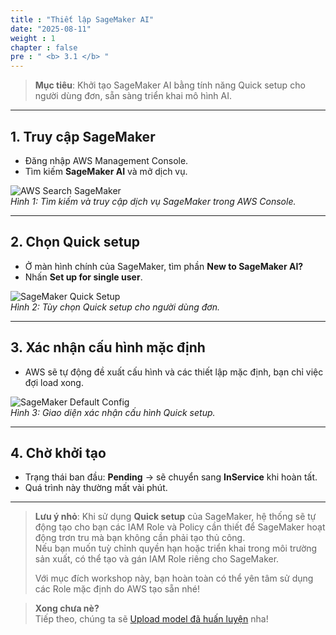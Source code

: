 ```yaml
---
title : "Thiết lập SageMaker AI"
date: "2025-08-11"
weight : 1
chapter : false
pre : " <b> 3.1 </b> "
---
```


> **Mục tiêu**: Khởi tạo SageMaker AI bằng tính năng Quick setup cho người dùng đơn, sẵn sàng triển khai mô hình AI.

---

## 1. Truy cập SageMaker

- Đăng nhập AWS Management Console.
- Tìm kiếm **SageMaker AI** và mở dịch vụ.

![AWS Search SageMaker](/Workshop/images/3.quick-create-sagemaker-AI/3.1.set-up-sagemaker-AI/set-up-sagemaker-AI-1.png)  
*Hình 1: Tìm kiếm và truy cập dịch vụ SageMaker trong AWS Console.*

---

## 2. Chọn Quick setup

- Ở màn hình chính của SageMaker, tìm phần **New to SageMaker AI?**  
- Nhấn **Set up for single user**.

![SageMaker Quick Setup](/Workshop/images/3.quick-create-sagemaker-AI/3.1.set-up-sagemaker-AI/set-up-sagemaker-AI-2.png)  
*Hình 2: Tùy chọn Quick setup cho người dùng đơn.*

---

## 3. Xác nhận cấu hình mặc định

- AWS sẽ tự động đề xuất cấu hình và các thiết lập mặc định, bạn chỉ việc đợi load xong.

![SageMaker Default Config](/Workshop/images/3.quick-create-sagemaker-AI/3.1.set-up-sagemaker-AI/set-up-sagemaker-AI-3.png)  
*Hình 3: Giao diện xác nhận cấu hình Quick setup.*

---

## 4. Chờ khởi tạo

- Trạng thái ban đầu: **Pending** → sẽ chuyển sang **InService** khi hoàn tất.
- Quá trình này thường mất vài phút.

---

> **Lưu ý nhỏ**: Khi sử dụng **Quick setup** của SageMaker, hệ thống sẽ tự động tạo cho bạn các IAM Role và Policy cần thiết để SageMaker hoạt động trơn tru mà bạn không cần phải tạo thủ công.  
> Nếu bạn muốn tuỳ chỉnh quyền hạn hoặc triển khai trong môi trường sản xuất, có thể tạo và gán IAM Role riêng cho SageMaker.  
>  
> Với mục đích workshop này, bạn hoàn toàn có thể yên tâm sử dụng các Role mặc định do AWS tạo sẵn nhé!

> **Xong chưa nè?**  
> Tiếp theo, chúng ta sẽ [Upload model đã huấn luyện](/3-quick-create-sagemaker-AI/3.2-upload-trained-model/) nha!